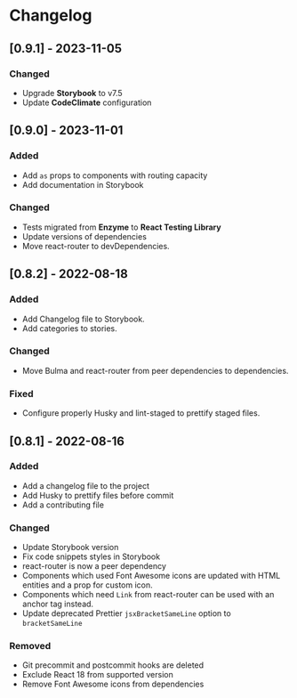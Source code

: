 # Changelog

## [0.9.1] - 2023-11-05

### Changed

- Upgrade **Storybook** to v7.5
- Update **CodeClimate** configuration

## [0.9.0] - 2023-11-01

### Added

- Add `as` props to components with routing capacity
- Add documentation in Storybook

### Changed

- Tests migrated from **Enzyme** to **React Testing Library**
- Update versions of dependencies
- Move react-router to devDependencies.

## [0.8.2] - 2022-08-18

### Added

- Add Changelog file to Storybook.
- Add categories to stories.

### Changed

- Move Bulma and react-router from peer dependencies to dependencies.

### Fixed

- Configure properly Husky and lint-staged to prettify staged files.

## [0.8.1] - 2022-08-16

### Added

- Add a changelog file to the project
- Add Husky to prettify files before commit
- Add a contributing file

### Changed

- Update Storybook version
- Fix code snippets styles in Storybook
- react-router is now a peer dependency
- Components which used Font Awesome icons are updated with HTML entities and
  a prop for custom icon.
- Components which need `Link` from react-router can be used with an anchor tag instead.
- Update deprecated Prettier `jsxBracketSameLine` option to `bracketSameLine`

### Removed

- Git precommit and postcommit hooks are deleted
- Exclude React 18 from supported version
- Remove Font Awesome icons from dependencies
